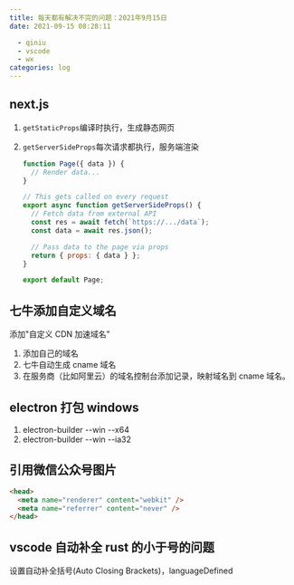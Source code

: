 ```yaml
---
title: 每天都有解决不完的问题：2021年9月15日
date: 2021-09-15 08:28:11

  - qiniu
  - vscode
  - wx
categories: log
---
```


## next.js

1. `getStaticProps`编译时执行，生成静态网页
2. `getServerSideProps`每次请求都执行，服务端渲染

   ```js
   function Page({ data }) {
     // Render data...
   }

   // This gets called on every request
   export async function getServerSideProps() {
     // Fetch data from external API
     const res = await fetch(`https://.../data`);
     const data = await res.json();

     // Pass data to the page via props
     return { props: { data } };
   }

   export default Page;
   ```

## 七牛添加自定义域名

添加"自定义 CDN 加速域名"

1. 添加自己的域名
2. 七牛自动生成 cname 域名
3. 在服务商（比如阿里云）的域名控制台添加记录，映射域名到 cname 域名。

## electron 打包 windows

1. electron-builder --win --x64
2. electron-builder --win --ia32

## 引用微信公众号图片

```html
<head>
  <meta name="renderer" content="webkit" />
  <meta name="referrer" content="never" />
</head>
```

## vscode 自动补全 rust 的小于号的问题

设置自动补全括号(Auto Closing Brackets)，languageDefined
